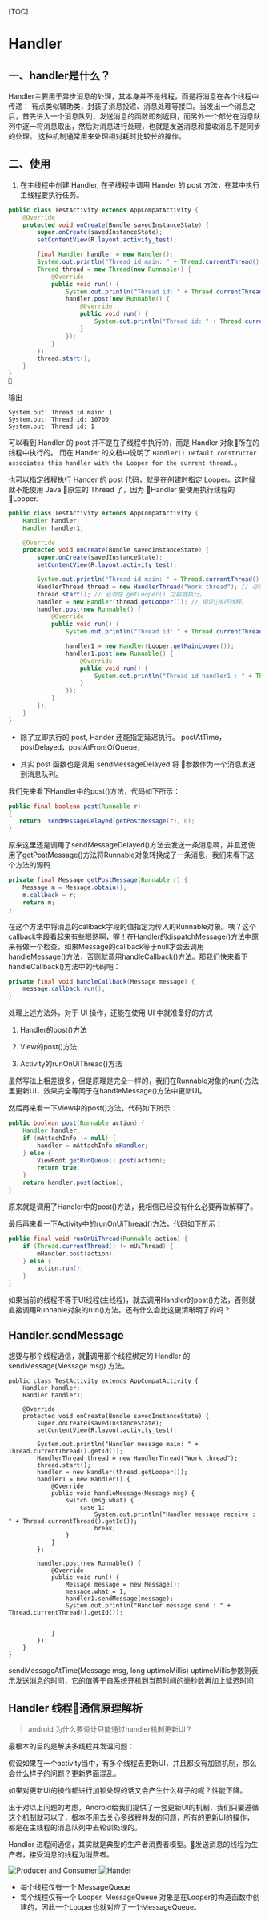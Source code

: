 [TOC]

# Handler

## 一、handler是什么？

Handler主要用于异步消息的处理，其本身并不是线程，而是将消息在各个线程中传递： 有点类似辅助类，封装了消息投递、消息处理等接口。当发出一个消息之后，首先进入一个消息队列，发送消息的函数即刻返回，而另外一个部分在消息队列中逐一将消息取出，然后对消息进行处理，也就是发送消息和接收消息不是同步的处理。 这种机制通常用来处理相对耗时比较长的操作。

## 二、使用


1. 在主线程中创建 Handler, 在子线程中调用 Hander 的 post 方法，在其中执行主线程要执行任务。



```Java
public class TestActivity extends AppCompatActivity {
    @Override
    protected void onCreate(Bundle savedInstanceState) {
        super.onCreate(savedInstanceState);
        setContentView(R.layout.activity_test);

        final Handler handler = new Handler();
        System.out.println("Thread id main: " + Thread.currentThread().getId());
        Thread thread = new Thread(new Runnable() {
            @Override
            public void run() {
                System.out.println("Thread id: " + Thread.currentThread().getId());
                handler.post(new Runnable() {
                    @Override
                    public void run() {
                        System.out.println("Thread id: " + Thread.currentThread().getId());
                    }
                });
            }
        });
        thread.start();
    }
}

```

输出
```
System.out: Thread id main: 1
System.out: Thread id: 10700
System.out: Thread id: 1
```

可以看到 Handler 的 post 并不是在子线程中执行的，而是 Handler 对象所在的线程中执行的。 而在 Hander 的文档中说明了 `Handler()
Default constructor associates this handler with the Looper for the current thread.`。

也可以指定线程执行 Hander 的 post 代码，就是在创建时指定 Looper。这时候就不能使用 Java 原生的 Thread 了，因为 Handler 要使用执行线程的 Looper.

```Java
public class TestActivity extends AppCompatActivity {
    Handler handler;
    Handler handler1;

    @Override
    protected void onCreate(Bundle savedInstanceState) {
        super.onCreate(savedInstanceState);
        setContentView(R.layout.activity_test);

        System.out.println("Thread id main: " + Thread.currentThread().getId());
        HandlerThread thread = new HandlerThread("Work thread"); // 必须使用 HandlerThread，以获取 Looper.
        thread.start(); // 必须在 getLooper() 之前就执行。
        handler = new Handler(thread.getLooper()); // 指定执行线程。
        handler.post(new Runnable() {
            @Override
            public void run() {
                System.out.println("Thread id: " + Thread.currentThread().getId());

                handler1 = new Handler(Looper.getMainLooper());
                handler1.post(new Runnable() {
                    @Override
                    public void run() {
                        System.out.println("Thread id handler1 : " + Thread.currentThread().getId());
                    }
                });
            }
        });
    }
}
```

- 除了立即执行的 post, Hander 还能指定延迟执行。 postAtTime， postDelayed，postAtFrontOfQueue，

- 其实 post 函数也是调用 sendMessageDelayed 将 参数作为一个消息发送到消息队列。

我们先来看下Handler中的post()方法，代码如下所示：

```Java
public final boolean post(Runnable r)
{
   return  sendMessageDelayed(getPostMessage(r), 0);
}
```

原来这里还是调用了sendMessageDelayed()方法去发送一条消息啊，并且还使用了getPostMessage()方法将Runnable对象转换成了一条消息，我们来看下这个方法的源码：

```Java
private final Message getPostMessage(Runnable r) {
    Message m = Message.obtain();
    m.callback = r;
    return m;
}
```

在这个方法中将消息的callback字段的值指定为传入的Runnable对象。咦？这个callback字段看起来有些眼熟啊，喔！在Handler的dispatchMessage()方法中原来有做一个检查，如果Message的callback等于null才会去调用handleMessage()方法，否则就调用handleCallback()方法。那我们快来看下handleCallback()方法中的代码吧：

```Java
private final void handleCallback(Message message) {
    message.callback.run();
}
```


处理上述方法外，对于 UI 操作，还能在使用 UI 中就准备好的方式

1. Handler的post()方法

2. View的post()方法

3. Activity的runOnUiThread()方法

虽然写法上相差很多，但是原理是完全一样的，我们在Runnable对象的run()方法里更新UI，效果完全等同于在handleMessage()方法中更新UI。


然后再来看一下View中的post()方法，代码如下所示：

```Java
public boolean post(Runnable action) {
    Handler handler;
    if (mAttachInfo != null) {
        handler = mAttachInfo.mHandler;
    } else {
        ViewRoot.getRunQueue().post(action);
        return true;
    }
    return handler.post(action);
}
```

原来就是调用了Handler中的post()方法，我相信已经没有什么必要再做解释了。


最后再来看一下Activity中的runOnUiThread()方法，代码如下所示：

```Java
public final void runOnUiThread(Runnable action) {
    if (Thread.currentThread() != mUiThread) {
        mHandler.post(action);
    } else {
        action.run();
    }
}
```

如果当前的线程不等于UI线程(主线程)，就去调用Handler的post()方法，否则就直接调用Runnable对象的run()方法。还有什么会比这更清晰明了的吗？


## Handler.sendMessage

想要与那个线程通信，就调用那个线程绑定的 Handler 的 sendMessage(Message msg) 方法。


```
public class TestActivity extends AppCompatActivity {
    Handler handler;
    Handler handler1;

    @Override
    protected void onCreate(Bundle savedInstanceState) {
        super.onCreate(savedInstanceState);
        setContentView(R.layout.activity_test);

        System.out.println("Handler message main: " + Thread.currentThread().getId());
        HandlerThread thread = new HandlerThread("Work thread");
        thread.start();
        handler = new Handler(thread.getLooper());
        handler1 = new Handler() {
            @Override
            public void handleMessage(Message msg) {
                switch (msg.what) {
                    case 1:
                        System.out.println("Handler message receive : " + Thread.currentThread().getId());
                        break;
                }
            }
        };

        handler.post(new Runnable() {
            @Override
            public void run() {
                Message message = new Message();
                message.what = 1;
                handler1.sendMessage(message);
                System.out.println("Handler message send : " + Thread.currentThread().getId());


            }
        });
    }
}
```

sendMessageAtTime(Message msg, long uptimeMillis)
uptimeMillis参数则表示发送消息的时间，它的值等于自系统开机到当前时间的毫秒数再加上延迟时间




## Handler 线程通信原理解析

> android 为什么要设计只能通过handler机制更新UI？

最根本的目的是解决多线程并发温问题：

假设如果在一个activity当中，有多个线程去更新UI，并且都没有加锁机制，那么会什么样子的问题？更新界面混乱。

如果对更新UI的操作都进行加锁处理的话又会产生什么样子的呢？性能下降。

出于对以上问题的考虑，Android给我们提供了一套更新UI的机制，我们只要遵循这个机制就可以了，根本不用去关心多线程并发的问题，所有的更新UI的操作，都是在主线程的消息队列中去轮训处理的。


Handler 进程间通信，其实就是典型的生产者消费者模型。发送消息的线程为生产者，接受消息的线程为消费者。

![Producer and Consumer](images/producer_and_consumer.png)
![Hander](images/handler_messagequne_looper.png)

- 每个线程仅有一个 MessageQueue
- 每个线程仅有一个 Looper, MessageQueue 对象是在Looper的构造函数中创建的，因此一个Looper也就对应了一个MessageQueue。
